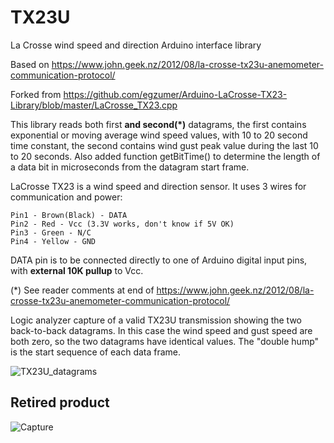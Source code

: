 # TX23U
La Crosse wind speed and direction Arduino interface library

Based on https://www.john.geek.nz/2012/08/la-crosse-tx23u-anemometer-communication-protocol/

Forked from https://github.com/egzumer/Arduino-LaCrosse-TX23-Library/blob/master/LaCrosse_TX23.cpp

This library reads both first **and second(*)** datagrams, the first contains exponential or moving average wind speed values, with 10 to 20 second time constant, the second contains wind gust peak value during the last 10 to 20 seconds. Also added function getBitTime() to determine the length of a data bit in microseconds from the datagram start frame.

LaCrosse TX23 is a wind speed and direction sensor. It uses 3 wires for communication and power:
```
Pin1 - Brown(Black) - DATA
Pin2 - Red - Vcc (3.3V works, don't know if 5V OK)
Pin3 - Green - N/C
Pin4 - Yellow - GND
```
DATA pin is to be connected directly to one of Arduino digital input pins, with **external 10K pullup** to Vcc.

(*) See reader comments at end of https://www.john.geek.nz/2012/08/la-crosse-tx23u-anemometer-communication-protocol/

Logic analyzer capture of a valid TX23U transmission showing the two back-to-back datagrams. In this case the wind speed and gust speed are both zero, so the two datagrams have identical values. The "double hump" is the start sequence of each data frame.


![TX23U_datagrams](https://github.com/user-attachments/assets/651a8f8d-b067-4187-9e43-20c105912102)



## Retired product

![Capture](https://github.com/user-attachments/assets/0e48135c-db13-449a-9c72-3901b71edb2d)
